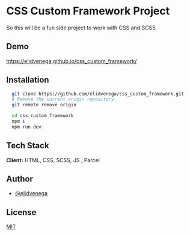 # CSS Custom Framework Project

So this will be a fun side project to work with CSS and SCSS

## Demo

https://elidvenega.github.io/css_custom_framework/

## Installation

```bash
  git clone https://github.com/elidvenega/css_custom_framework.git
  # Remove the current origin repository
  git remote remove origin
```

```bash
  cd css_custom_framework
  npm i
  npm run dev
```

## Tech Stack

**Client:** HTML, CSS, SCSS, JS , Parcel

## Author

- [@elidvenega](https://www.github.com/elidvenega)

## License

[MIT](https://choosealicense.com/licenses/mit/)
